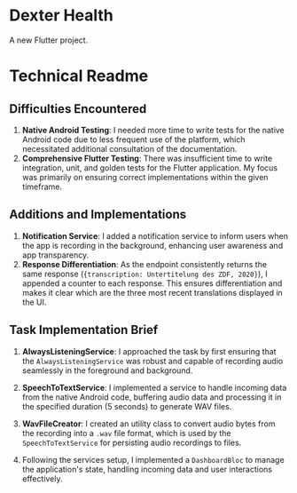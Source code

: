 # Dexter Health

A new Flutter project.

# Technical Readme

## Difficulties Encountered
1. **Native Android Testing**: I needed more time to write tests for the native Android code due to less frequent use of the platform, which necessitated additional consultation of the documentation.
2. **Comprehensive Flutter Testing**: There was insufficient time to write integration, unit, and golden tests for the Flutter application. My focus was primarily on ensuring correct implementations within the given timeframe.

## Additions and Implementations
1. **Notification Service**: I added a notification service to inform users when the app is recording in the background, enhancing user awareness and app transparency.
2. **Response Differentiation**: As the endpoint consistently returns the same response (`{transcription: Untertitelung des ZDF, 2020}`), I appended a counter to each response. This ensures differentiation and makes it clear which are the three most recent translations displayed in the UI.

## Task Implementation Brief
1. **AlwaysListeningService**: I approached the task by first ensuring that the `AlwaysListeningService` was robust and capable of recording audio seamlessly in the foreground and background. 

2. **SpeechToTextService**: I implemented a service to handle incoming data from the native Android code, buffering audio data and processing it in the specified duration (5 seconds) to generate WAV files.

3. **WavFileCreator**: I created an utility class to convert audio bytes from the recording into a `.wav` file format, which is used by the `SpeechToTextService` for persisting audio recordings to files.

4. Following the services setup, I implemented a `DashboardBloc` to manage the application's state, handling incoming data and user interactions effectively.
